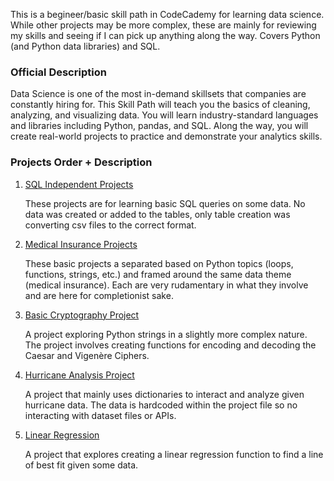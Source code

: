 This is a begineer/basic skill path in CodeCademy for learning data science. While other projects may be more complex, these are mainly for reviewing my skills and seeing if I can pick up anything along the way. Covers Python (and Python data libraries) and SQL.

### Official Description
Data Science is one of the most in-demand skillsets that companies are constantly hiring for. This Skill Path will teach you the basics of cleaning, analyzing, and visualizing data. You will learn industry-standard languages and libraries including Python, pandas, and SQL. Along the way, you will create real-world projects to practice and demonstrate your analytics skills.

### Projects Order + Description
1. [SQL Independent Projects](Data%20Science%20SQL%20Independent%20Projects)

    These projects are for learning basic SQL queries on some data. No data was created or added to the tables, only table creation was converting csv files to the correct format. 

2. [Medical Insurance Projects](Medical%20Insurance%20Projects)

    These basic projects a separated based on Python topics (loops, functions, strings, etc.) and framed around the same data theme (medical insurance). Each are very rudamentary in what they involve and are here for completionist sake.  

3. [Basic Cryptography Project](Coded_Correspondence.ipynb)

    A project exploring Python strings in a slightly more complex nature. The project involves creating functions for encoding and decoding the Caesar and Vigenère Ciphers.

4. [Hurricane Analysis Project](Hurricane_Analysis.ipynb)

    A project that mainly uses dictionaries to interact and analyze given hurricane data. The data is hardcoded within the project file so no interacting with dataset files or APIs.  

5. [Linear Regression](Reggie_Linear_Regression.ipynb)
   
   A project that explores creating a linear regression function to find a line of best fit given some data.